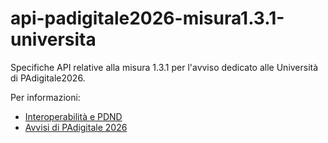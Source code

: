 # api-padigitale2026-misura1.3.1-universita
Specifiche API relative alla misura 1.3.1 per l'avviso dedicato alle Università di PAdigitale2026.

Per informazioni:
* [Interoperabilità e PDND](https://next.developers.italia.it/it/interoperabilita/)
* [Avvisi di PAdigitale 2026](https://areariservata.padigitale2026.gov.it/Pa_digitale2026_avvisi)
